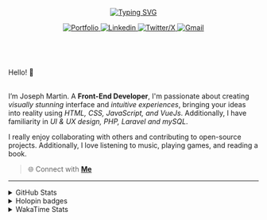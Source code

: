 
<header align="left">
  
[![Typing SVG](https://readme-typing-svg.demolab.com?font=Poppins&size=28&duration=3000&pause=500&color=F7F7F7&random=false&width=535&lines=Welcome+to+my+GitHub+Profile!+%F0%9F%91%8B;Front-End+VueJS+Developer+%F0%9F%92%BB%F0%9F%91%BB;Let's+Connect!+%F0%9F%98%83%F0%9F%9A%80)](https://git.io/typing-svg)

    
<section>
  <a href="">
    <img src="https://img.shields.io/badge/Portfolio-255E63?style=for-the-badge&logo=About.me&logoColor=white" alt="Portfolio">
  </a>
    <a href="https://www.linkedin.com/in/jfmartinz/" target="_blank">
    <img src="https://img.shields.io/badge/LinkedIn-0077B5?style=for-the-badge&logo=linkedin&logoColor=white" alt="Linkedin">
  </a>
  <a href="https://twitter.com/jfmartinz" target="_blank">
    <img src="https://img.shields.io/badge/X-000000?style=for-the-badge&logo=x&logoColor=white" alt="Twitter/X">
  </a>
  <a href="mailto:se.josephmartin@gmail.com">
    <img src="https://img.shields.io/badge/Gmail-D14836?style=for-the-badge&logo=gmail&logoColor=white" alt="Gmail" title="mailto:se.josephmartin@gmail.com">
  </a>
</section>
</header>  
<section align="left">
<br>
 Hello! 👋
 <br>
 <br>

I’m Joseph Martin.  A  **Front-End Developer**,  I'm passionate about creating _visually stunning_ interface and _intuitive experiences_, bringing your ideas into reality using _HTML, CSS, JavaScript, and VueJs_. Additionally, I have familiarity in _UI & UX design, PHP, Laravel and mySQL_.

I really enjoy collaborating with others and contributing to open-source projects. Additionally, I love listening to music, playing games, and reading a book.
<br>
> 🌐 Connect with  [**Me**](https://www.biodrop.io/jfmartinz) 
</section>

---

<!--<section align="center">


  <td>
  <a href="https://skillicons.dev" title="Visit https://skillicons.dev for more information">
    <img src="https://skillicons.dev/icons?i=html,css,javascript,tailwindcss,vuejs,nuxtjs,vuex,git,github,figma" />
  </a> 
  </td>
<br><br>
-->



 <details>
  <summary>
    GitHub Stats
     </summary>
<img src="https://github-readme-stats.vercel.app/api?username=jfmartinz&show_icons=true&theme=tokyonight&hide_border=true&include_all_commits=false&count_private=false" alt="GitHub Stats" title="Github Stats"/>  <img src="https://github-readme-streak-stats.herokuapp.com/?user=jfmartinz&theme=tokyonight&hide_border=true" alt="Github Streak" title="Github Streak"/> 


<div align="center">
<a  href="https://committers.top/philippines_public#jfmartinz" title="Visit https://committers.top/ to learn more about this">
          <img src="https://img.shields.io/static/v1?label=MOST ACTIVE GITHUB USER IN PH&labelColor=4d4f73&message=➦&color=38bdae&style=lat-Square&logo=github&logoColor=fffff"/>
</a>
  </div>
</details>
<!-- Visit https://committers.top/ to learn more about this -->

<details>
  <summary>
    Holopin badges
  </summary>
  
[![An image of @jfmartinz's Holopin badges, which is a link to view their full Holopin profile](https://holopin.me/jfmartinz)](https://holopin.io/@jfmartinz)

</details>

<details>
  <summary>
  WakaTime Stats
  </summary>

<!--START_SECTION:jfmartinz-->
![Code Time](http://img.shields.io/badge/Code%20Time-444%20hrs%2049%20mins-blue)

**I'm an Early 🐤** 

```text
🌞 Morning                275 commits         █████░░░░░░░░░░░░░░░░░░░░   20.13 % 
🌆 Daytime                468 commits         █████████░░░░░░░░░░░░░░░░   34.26 % 
🌃 Evening                490 commits         █████████░░░░░░░░░░░░░░░░   35.87 % 
🌙 Night                  133 commits         ██░░░░░░░░░░░░░░░░░░░░░░░   09.74 % 
```
📅 **I'm Most Productive on Thursday** 

```text
Monday                   208 commits         ████░░░░░░░░░░░░░░░░░░░░░   15.23 % 
Tuesday                  159 commits         ███░░░░░░░░░░░░░░░░░░░░░░   11.64 % 
Wednesday                203 commits         ████░░░░░░░░░░░░░░░░░░░░░   14.86 % 
Thursday                 224 commits         ████░░░░░░░░░░░░░░░░░░░░░   16.40 % 
Friday                   200 commits         ████░░░░░░░░░░░░░░░░░░░░░   14.64 % 
Saturday                 198 commits         ████░░░░░░░░░░░░░░░░░░░░░   14.49 % 
Sunday                   174 commits         ███░░░░░░░░░░░░░░░░░░░░░░   12.74 % 
```


📊 **This Week I Spent My Time On** 

```text
💬 Programming Languages: 
CSS                      2 hrs 5 mins        ███████████░░░░░░░░░░░░░░   45.79 % 
HTML                     1 hr 40 mins        █████████░░░░░░░░░░░░░░░░   36.88 % 
PHP                      31 mins             ███░░░░░░░░░░░░░░░░░░░░░░   11.52 % 
JavaScript               9 mins              █░░░░░░░░░░░░░░░░░░░░░░░░   03.49 % 
JSON                     6 mins              █░░░░░░░░░░░░░░░░░░░░░░░░   02.23 % 

💻 Operating System: 
Windows                  4 hrs 33 mins       █████████████████████████   100.00 % 
```


<!--END_SECTION:jfmartinz-->
</details>
</section>

